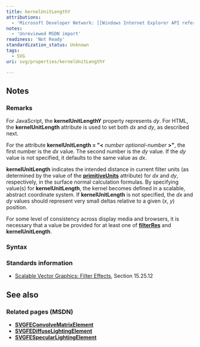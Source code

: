 ```yaml
---
title: kernelUnitLengthY
attributions:
  - 'Microsoft Developer Network: [[Windows Internet Explorer API reference](http://msdn.microsoft.com/en-us/library/ie/hh828809%28v=vs.85%29.aspx) Article]'
notes:
  - 'Unreviewed MSDN import'
readiness: 'Not Ready'
standardization_status: Unknown
tags:
  - SVG
uri: svg/properties/kernelUnitLengthY

---
```

## Notes

### Remarks

For JavaScript, the **kernelUnitLengthY** property represents *dy*. For HTML, the **kernelUnitLength** attribute is used to set both *dx* and *dy*, as described next.

For the attribute **kernelUnitLength = "\<** *number optional-number* **\>"**, the first number is the *dx* value. The second number is the *dy* value. If the *dy* value is not specified, it defaults to the same value as *dx*.

**kernelUnitLength** indicates the intended distance in current filter units (as determined by the value of the [**primitiveUnits**](/svg/properties/primitiveUnits) attribute) for *dx* and *dy*, respectively, in the surface normal calculation formulas. By specifying value(s) for **kernelUnitLength**, the kernel becomes defined in a scalable, abstract coordinate system. If **kernelUnitLength** is not specified, the *dx* and *dy* values should represent very small deltas relative to a given (*x*, *y*) position.

For some level of consistency across display media and browsers, it is necessary that a value be provided for at least one of [**filterRes**](/svg/methods/setFilterRes) and **kernelUnitLength**.

### Syntax

### Standards information

-   [Scalable Vector Graphics: Filter Effects](http://go.microsoft.com/fwlink/p/?linkid=226062), Section 15.25.12

## See also

### Related pages (MSDN)

-   [**SVGFEConvolveMatrixElement**](/svg/elements/feConvolveMatrix)
-   [**SVGFEDiffuseLightingElement**](/svg/elements/feDiffuseLighting)
-   [**SVGFESpecularLightingElement**](/svg/elements/feSpecularLighting)
